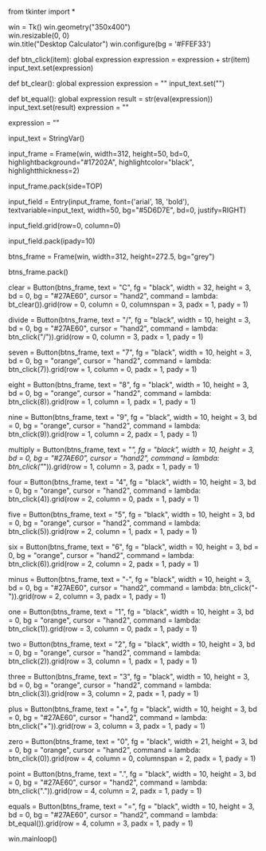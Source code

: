 from tkinter import *

win = Tk() 
win.geometry("350x400")  
win.resizable(0, 0)  
win.title("Desktop Calculator")
win.configure(bg = '#FFEF33')

def btn_click(item):
    global expression
    expression = expression + str(item)
    input_text.set(expression)

def bt_clear(): 
    global expression 
    expression = "" 
    input_text.set("") 

def bt_equal():
    global expression
    result = str(eval(expression)) 
    input_text.set(result)
    expression = ""
 
expression = ""
 
input_text = StringVar()
                                    
input_frame = Frame(win, width=312, height=50, bd=0, highlightbackground="#17202A", highlightcolor="black", highlightthickness=2)
 
input_frame.pack(side=TOP)
  
input_field = Entry(input_frame, font=('arial', 18, 'bold'), textvariable=input_text, width=50, bg="#5D6D7E", bd=0, justify=RIGHT)
 
input_field.grid(row=0, column=0)
 
input_field.pack(ipady=10) 
  
btns_frame = Frame(win, width=312, height=272.5, bg="grey")
 
btns_frame.pack()
  
clear = Button(btns_frame, text = "C", fg = "black", width = 32, height = 3, bd = 0, bg = "#27AE60", cursor = "hand2", command = lambda: bt_clear()).grid(row = 0, column = 0, columnspan = 3, padx = 1, pady = 1)
 
divide = Button(btns_frame, text = "/", fg = "black", width = 10, height = 3, bd = 0, bg = "#27AE60", cursor = "hand2", command = lambda: btn_click("/")).grid(row = 0, column = 3, padx = 1, pady = 1)
  
seven = Button(btns_frame, text = "7", fg = "black", width = 10, height = 3, bd = 0, bg = "orange", cursor = "hand2", command = lambda: btn_click(7)).grid(row = 1, column = 0, padx = 1, pady = 1)
 
eight = Button(btns_frame, text = "8", fg = "black", width = 10, height = 3, bd = 0, bg = "orange", cursor = "hand2", command = lambda: btn_click(8)).grid(row = 1, column = 1, padx = 1, pady = 1)
 
nine = Button(btns_frame, text = "9", fg = "black", width = 10, height = 3, bd = 0, bg = "orange", cursor = "hand2", command = lambda: btn_click(9)).grid(row = 1, column = 2, padx = 1, pady = 1)
 
multiply = Button(btns_frame, text = "*", fg = "black", width = 10, height = 3, bd = 0, bg = "#27AE60", cursor = "hand2", command = lambda: btn_click("*")).grid(row = 1, column = 3, padx = 1, pady = 1)
  
four = Button(btns_frame, text = "4", fg = "black", width = 10, height = 3, bd = 0, bg = "orange", cursor = "hand2", command = lambda: btn_click(4)).grid(row = 2, column = 0, padx = 1, pady = 1)
 
five = Button(btns_frame, text = "5", fg = "black", width = 10, height = 3, bd = 0, bg = "orange", cursor = "hand2", command = lambda: btn_click(5)).grid(row = 2, column = 1, padx = 1, pady = 1)
 
six = Button(btns_frame, text = "6", fg = "black", width = 10, height = 3, bd = 0, bg = "orange", cursor = "hand2", command = lambda: btn_click(6)).grid(row = 2, column = 2, padx = 1, pady = 1)
 
minus = Button(btns_frame, text = "-", fg = "black", width = 10, height = 3, bd = 0, bg = "#27AE60", cursor = "hand2", command = lambda: btn_click("-")).grid(row = 2, column = 3, padx = 1, pady = 1)
  
one = Button(btns_frame, text = "1", fg = "black", width = 10, height = 3, bd = 0, bg = "orange", cursor = "hand2", command = lambda: btn_click(1)).grid(row = 3, column = 0, padx = 1, pady = 1)
 
two = Button(btns_frame, text = "2", fg = "black", width = 10, height = 3, bd = 0, bg = "orange", cursor = "hand2", command = lambda: btn_click(2)).grid(row = 3, column = 1, padx = 1, pady = 1)
 
three = Button(btns_frame, text = "3", fg = "black", width = 10, height = 3, bd = 0, bg = "orange", cursor = "hand2", command = lambda: btn_click(3)).grid(row = 3, column = 2, padx = 1, pady = 1)
 
plus = Button(btns_frame, text = "+", fg = "black", width = 10, height = 3, bd = 0, bg = "#27AE60", cursor = "hand2", command = lambda: btn_click("+")).grid(row = 3, column = 3, padx = 1, pady = 1)
  
zero = Button(btns_frame, text = "0", fg = "black", width = 21, height = 3, bd = 0, bg = "orange", cursor = "hand2", command = lambda: btn_click(0)).grid(row = 4, column = 0, columnspan = 2, padx = 1, pady = 1)
 
point = Button(btns_frame, text = ".", fg = "black", width = 10, height = 3, bd = 0, bg = "#27AE60", cursor = "hand2", command = lambda: btn_click(".")).grid(row = 4, column = 2, padx = 1, pady = 1)
 
equals = Button(btns_frame, text = "=", fg = "black", width = 10, height = 3, bd = 0, bg = "#27AE60", cursor = "hand2", command = lambda: bt_equal()).grid(row = 4, column = 3, padx = 1, pady = 1)
 
win.mainloop()
